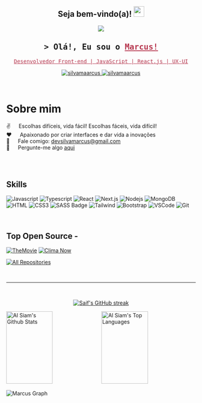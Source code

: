 <h2 align="center">
  Seja bem-vindo(a)!
  <img src="https://media.giphy.com/media/hvRJCLFzcasrR4ia7z/giphy.gif" width="28">
</h2>

<p align="center">
  <a href="https://github.com/silvamaarcus"><img src="https://readme-typing-svg.herokuapp.com?font=Space+Grotesk&pause=1000&color=B6364E&random=false&width=380&height=45&center=true
&lines=Estudar...+Codar...+Aprender...;Desenvolvedor+Frontend;%2B2.5+anos+de+experi%C3%AAncia"></a>
</p>

<!-- <a href="https://komarev.com/ghpvc/?username=silvamaarcus">
  <img align="right" src="https://komarev.com/ghpvc/?username=silvamaarcus&label=Visitors&color=0e75b6&style=flat" alt="Profile visitor" />
</a>

[![wakatime](https://wakatime.com/badge/user/eebb3dd8-d9b2-40de-9b88-6fd6cac99dbc.svg)](https://wakatime.com/@eebb3dd8-d9b2-40de-9b88-6fd6cac99dbc) -->

<!-- Intro  -->
<h2 align="center">
        <samp>&gt; Olá!, Eu sou o
                <b><a target="_blank" href="https://portifoliomarcus.vercel.app" style="color: #B6364EFF;">Marcus!</a></b>
        </samp>
</h2>

<p align="center"> 
  <samp>
    <a href="https://www.google.com/search?q=silvamaarcus" style="color: #B6364EFF;">Desenvolvedor Front-end | JavaScript | React.js | UX-UI</a>
    <br>
  </samp>
</p>

<p align="center">
 <a href="https://portifoliomarcus.vercel.app" target="blank">
  <img src="https://img.shields.io/badge/Website-DC143C?style=for-the-badge&logo=medium&logoColor=white" alt="silvamaarcus" />
 </a>
 <a href="https://linkedin.com/in/silvamaarcus" target="_blank">
  <img src="https://img.shields.io/badge/LinkedIn-0077B5?style=for-the-badge&logo=linkedin&logoColor=white" alt="silvamaarcus"/>
 </a>
 <!-- <a href="https://dev.to/silvamaarcus" target="_blank">
  <img src="https://img.shields.io/badge/dev.to-0A0A0A?style=for-the-badge&logo=dev.to&logoColor=white" alt="silvamaarcus" />
 </a> -->
 <!-- <a href="https://twitter.com/_alsiam" target="_blank">
  <img src="https://img.shields.io/badge/Twitter-1DA1F2?style=for-the-badge&logo=twitter&logoColor=white" />
 </a> -->
 <!-- <a href="https://instagram.com/_alsiam" target="_blank">
  <img src="https://img.shields.io/badge/Instagram-fe4164?style=for-the-badge&logo=instagram&logoColor=white" alt="silvamaarcus" />
 </a>  -->
 <!-- <a href="https://facebook.com/silvamaarcus.dev" target="_blank">
  <img src="https://img.shields.io/badge/Facebook-20BEFF?&style=for-the-badge&logo=facebook&logoColor=white" alt="silvamaarcus"  />
  </a>  -->
</p>
<br />

<!-- About Section -->

# Sobre mim

<p align="center">
 <!-- <img align="right" width="350" src="/assets/programmer.gif" alt="Coding gif" /> -->
  
 ✌️ &emsp; Escolhas difíceis, vida fácil! Escolhas fáceis, vida difícil! <br/>
 ❤️ &emsp; Apaixonado por criar interfaces e dar vida a inovações<br/>
 📧 &emsp; Fale comigo: devsilvamarcus@gmail.com<br/>
 💬 &emsp; Pergunte-me algo [aqui](https://github.com/silvamaarcus/silvamaarcus/issues)

</p>

<br/>
<br/>

## Skills

![Javascript](https://img.shields.io/badge/Javascript-F0DB4F?style=for-the-badge&labelColor=black&logo=javascript&logoColor=F0DB4F)
![Typescript](https://img.shields.io/badge/Typescript-007acc?style=for-the-badge&labelColor=black&logo=typescript&logoColor=007acc)
![React](https://img.shields.io/badge/-React-61DBFB?style=for-the-badge&labelColor=black&logo=react&logoColor=61DBFB)
![Next.js](https://img.shields.io/badge/next.js-000000?style=for-the-badge&logo=nextdotjs&logoColor=white)
![Nodejs](https://img.shields.io/badge/Nodejs-3C873A?style=for-the-badge&labelColor=black&logo=node.js&logoColor=3C873A)
![MongoDB](https://img.shields.io/badge/MongoDB-4EA94B?style=for-the-badge&logo=mongodb&logoColor=white)
![HTML](https://img.shields.io/badge/HTML5-E34F26?style=for-the-badge&logo=html5&logoColor=white)
![CSS3](https://img.shields.io/badge/CSS3-1572B6?style=for-the-badge&logo=css3&logoColor=white)
![SASS Badge](https://img.shields.io/badge/Sass-CC6699?style=for-the-badge&logo=sass&logoColor=white)
![Tailwind](https://img.shields.io/badge/Tailwind_CSS-092749?style=for-the-badge&logo=tailwindcss&logoColor=06B6D4&labelColor=000000)
![Bootstrap](https://img.shields.io/badge/Bootstrap-563D7C?style=for-the-badge&logo=bootstrap&logoColor=white)
![VSCode](https://img.shields.io/badge/Visual_Studio-0078d7?style=for-the-badge&logo=visual%20studio&logoColor=white)
![Git](https://img.shields.io/badge/Git-F05032?style=for-the-badge&logo=git&logoColor=white)

<br/>

## Top Open Source -

[![TheMovie](https://github-readme-stats.vercel.app/api/pin/?username=silvamaarcus&repo=itasks&border_color=979797&bg_color=150308&title_color=C9D1D9&text_color=8B949E&icon_color=979797)](https://github.com/silvamaarcus/theMovie)
[![Clima Now](https://github-readme-stats.vercel.app/api/pin/?username=silvamaarcus&repo=urfolio&border_color=979797&bg_color=150308&title_color=C9D1D9&text_color=8B949E&icon_color=979797)](https://github.com/silvamaarcus/climaNow-app)

<p align="left">
  <a href="https://github.com/silvamaarcus?tab=repositories" target="_blank"><img alt="All Repositories" title="All Repositories" src="https://img.shields.io/badge/-All%20Repos-2962FF?style=for-the-badge&logo=koding&logoColor=white"/></a>
</p>

<br/>
<hr/>
<br/>

<p align="center">
  <a href="https://github.com/silvamaarcus">
    <img src="https://github-readme-streak-stats.herokuapp.com/?user=silvamaarcus&theme=radical&border=979797&background=150308" alt="Saif's GitHub streak"/>
  </a>
</p>

<!-- <p align="center">
  <a href="https://github.com/silvamaarcus">
    <img src="https://github-profile-summary-cards.vercel.app/api/cards/profile-details?username=silvamaarcus&theme=radical" alt="Al Siam's GitHub Contribution"/>
  </a>
</p> -->

<a> 
    <a href="https://github.com/silvamaarcus"><img alt="Al Siam's Github Stats" src="https://denvercoder1-github-readme-stats.vercel.app/api?username=silvamaarcus&show_icons=true&count_private=true&theme=react&border_color=979797&bg_color=150308&title_color=F85D7F&icon_color=F8D866" height="192px" width="49.5%"/></a>
  <a href="https://github.com/silvamaarcus"><img alt="Al Siam's Top Languages" src="https://denvercoder1-github-readme-stats.vercel.app/api/top-langs/?username=silvamaarcus&langs_count=8&layout=compact&theme=react&border_color=979797&bg_color=150308&title_color=F85D7F&icon_color=F8D866" height="192px" width="49.5%"/></a>
  <br/>
</a>

![Marcus Graph](https://github-readme-activity-graph.vercel.app/graph?username=silvamaarcus&custom_title=Marcus's%20GitHub%20Activity%20Graph&bg_color=150308&color=979797&line=979797&point=979797&area_color=FFFFFF&title_color=FFFFFF&area=true)
